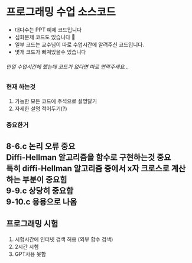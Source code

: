 # 프로그래밍 수업 소스코드

+ 대다수는 PPT 예제 코드입니다
+ 심화문제 코드도 있습니다 🦧
+ 일부 코드는 교수님이 따로 수업시간에 알려주신 코드입니다.
+ 몇개 코드가 빠져있을수 있습니다

###### 만일 수업시간에 했는데 코드가 없다면 따로 연락주세요...

### 현재 하는것
1. 가능한 모든 코드에 주석으로 설명달기
2. 자세한 설명 적어두기(?)

### 중요한거
8-6.c 논리 오류 **중요**  
Diffi-Hellman 알고리즘을 함수로 구현하는것 **중요**    
특히 diffi-Hellman 알고리즘 중에서 x자 크로스로 계산하는 부분이 중요힘  
9-9.c 상당히 중요함   
9-10.c 응용으로 나옴
---
## 프로그래밍 시험
1. 시험시간에 인터넷 검색 허용 (외부 함수 검색)
2. 2시간 시험
3. GPT사용 못함

